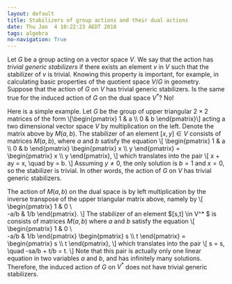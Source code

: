 ```yaml
---
layout: default
title: Stabilizers of group actions and their dual actions
date: Thu Jan  4 10:22:23 AEDT 2018
tags: algebra
no-navigation: True
---
```


Let $G$ be a group acting on a vector space $V$.
We say that the action has *trivial generic stabilizers* if there exists an element $v$ in $V$ such that the stabilizer of $v$ is trivial.
Knowing this property is important, for example, in calculating basic properties of the quotient space $V/G$ in geometry.
Suppose that the action of $G$ on $V$ has trivial generic stabilizers.
Is the same true for the induced action of $G$ on the dual space $V^*$? No!

Here is a simple example.
Let $G$ be the group of upper triangular $2 \times 2$ matrices of the form 
\\[\begin{pmatrix} 1 & a \\\ 0  & b \end{pmatrix}\\]
acting a two dimensional vector space $V$ by multiplication on the left.
Denote the matrix above by $M(a,b)$.
The stabilizer of an element $[x,y] \in V$ consists of matrices $M(a,b)$, where $a$ and $b$ satisfy the equation
\\[
	\begin{pmatrix} 1 & a \\\ 0  & b \end{pmatrix} 
	\begin{pmatrix} x \\\ y \end{pmatrix} = \begin{pmatrix} x \\\ y \end{pmatrix},
\\]
which translates into the pair 
\\[
	x + ay = x, \quad by = b.
\\]
Assuming $y \neq 0$, the only solution is $b = 1$ and $x = 0$, so the stabilizer is trivial.
In other words, the action of $G$ on $V$ has trivial generic stabilizers.

The action of $M(a,b)$ on the dual space is by left multiplication by the inverse transpose of the upper triangular matrix above, namely by
\\[
	\begin{pmatrix}
		1 & 0 \\\
		-a/b & 1/b
	\end{pmatrix}.
\\]
The stabilizer of an element $[s,t] \in V^* $ is consists of matrices $M(a,b)$ where $a$ and $b$ satisfy the equation
\\[
	\begin{pmatrix}
		1 & 0 \\\
		-a/b & 1/b
	\end{pmatrix}
	\begin{pmatrix}
	s \\\ t
	\end{pmatrix} = 
	\begin{pmatrix}
	s \\\ t
	\end{pmatrix},
\\]
which translates into the pair
\\[
	s = s, \quad -sa/b + t/b = t.
\\]
Note that this pair is actually only one linear equation in two variables $a$ and $b$, and has infinitely many solutions.
Therefore, the induced action of $G$ on $V^*$ does not have trivial generic stabilizers.
